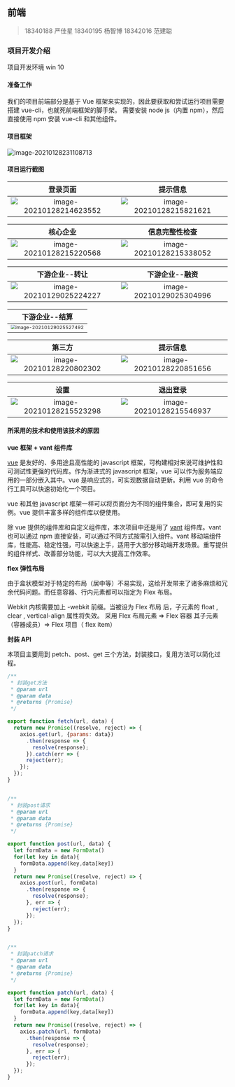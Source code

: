 ## 前端
> 18340188 严佳星 18340195 杨智博 18342016 范建聪


### 项目开发介绍

项目开发环境 win 10

#### 准备工作

我们的项目前端部分是基于 Vue 框架来实现的，因此要获取和尝试运行项目需要搭建 vue-cli，也就死前端框架的脚手架。  需要安装 node js（内置 npm），然后直接使用 npm 安装 vue-cli 和其他组件。

#### 项目框架

![image-20210128231108713](img/image-20210128231108713.png) 

#### 项目运行截图

|                           登录页面                           |                          提示信息                           |
| :----------------------------------------------------------: | :---------------------------------------------------------: |
| <img src="img/image-20210128214623552.png" alt="image-20210128214623552" style="zoom:;" /> | ![image-20210128215821621](img/image-20210128215821621.png) |

|                           核心企业                           |                        信息完整性检查                        |
| :----------------------------------------------------------: | :----------------------------------------------------------: |
| <img src="img/image-20210128215220568.png" alt="image-20210128215220568" style="zoom:" /> | <img src="img/image-20210128215338052.png" alt="image-20210128215338052" style="zoom:;" /> |

 

|                       下游企业--转让                        |                       下游企业--融资                        |
| :---------------------------------------------------------: | :---------------------------------------------------------: |
| ![image-20210129025224227](img/image-20210129025224227.png) | ![image-20210129025304996](img/image-20210129025304996.png) |



|                        下游企业--结算                        |
| :----------------------------------------------------------: |
| <img src="img/image-20210129025527492.png" alt="image-20210129025527492" style="zoom:67%;" /> |



|                           第三方                            |                          提示信息                           |
| :---------------------------------------------------------: | :---------------------------------------------------------: |
| ![image-20210128220802302](img/image-20210128220802302.png) | ![image-20210128220851656](img/image-20210128220851656.png) |

|                            设置                             |                          退出登录                           |
| :---------------------------------------------------------: | :---------------------------------------------------------: |
| ![image-20210128215523298](img/image-20210128215523298.png) | ![image-20210128215546937](img/image-20210128215546937.png) |

#### 所采用的技术和使用该技术的原因

**vue 框架 + vant 组件库**

[vue](https://cn.vuejs.org/v2/guide/) 是友好的、多用途且高性能的 javascript 框架，可构建相对来说可维护性和可测试性更强的代码库。作为渐进式的 javascript 框架，vue 可以作为服务端应用的一部分嵌入其中。vue 是响应式的，可实现数据自动更新。利用 vue 的命令行工具可以快速初始化一个项目。

vue 和其他 javascript 框架一样可以将页面分为不同的组件集合，即可复用的实例。vue 提供丰富多样的组件库以便使用。

除 vue 提供的组件库和自定义组件库，本次项目中还是用了 [vant](https://vant-contrib.gitee.io/vant/#/zh-CN/home) 组件库。vant 也可以通过 npm 直接安装，可以通过不同方式按需引入组件。vant 移动端组件库，性能高、稳定性强，可以快速上手，适用于大部分移动端开发场景。重写提供的组件样式、改善部分功能，可以大大提高工作效率。

**flex 弹性布局**

由于盒状模型对于特定的布局（居中等）不易实现，这给开发带来了诸多麻烦和冗余代码问题。而任意容器、行内元素都可以指定为 Flex 布局。

Webkit 内核需要加上 -webkit 前缀。当被设为 Flex 布局 后，子元素的 float , clear , vertical-align 属性将失效。 采用 Flex 布局元素 => Flex 容器 其子元素（容器成员）=> Flex 项目（ flex item）

**封装 API** 

本项目主要用到 petch、post、get 三个方法，封装接口，复用方法可以简化过程。

```javascript
/**
 * 封装get方法
 * @param url
 * @param data
 * @returns {Promise}
 */

export function fetch(url, data) {
  return new Promise((resolve, reject) => {
    axios.get(url, {params: data})
      .then(response => {
        resolve(response);
      }).catch(err => {
      reject(err);
    });
  });
}


/**
 * 封装post请求
 * @param url
 * @param data
 * @returns {Promise}
 */

export function post(url, data) {
  let formData = new FormData()
  for(let key in data){
    formData.append(key,data[key])
  }
  return new Promise((resolve, reject) => {
    axios.post(url, formData)
      .then(response => {
        resolve(response);
      }, err => {
        reject(err);
      });
  });
}


/**
 * 封装patch请求
 * @param url
 * @param data
 * @returns {Promise}
 */

export function patch(url, data) {
  let formData = new FormData()
  for(let key in data){
    formData.append(key,data[key])
  }
  return new Promise((resolve, reject) => {
    axios.patch(url, formData)
      .then(response => {
        resolve(response);
      }, err => {
        reject(err);
      });
  });
}
```



